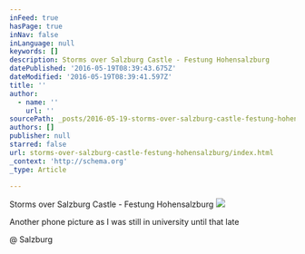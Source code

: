 ```yaml
---
inFeed: true
hasPage: true
inNav: false
inLanguage: null
keywords: []
description: Storms over Salzburg Castle - Festung Hohensalzburg
datePublished: '2016-05-19T08:39:43.675Z'
dateModified: '2016-05-19T08:39:41.597Z'
title: ''
author:
  - name: ''
    url: ''
sourcePath: _posts/2016-05-19-storms-over-salzburg-castle-festung-hohensalzburg.md
authors: []
publisher: null
starred: false
url: storms-over-salzburg-castle-festung-hohensalzburg/index.html
_context: 'http://schema.org'
_type: Article

---
```

Storms over Salzburg Castle - Festung Hohensalzburg
![](https://the-grid-user-content.s3-us-west-2.amazonaws.com/0c549c1a-1791-4b26-a97a-a9945506aa3c.jpg)

Another phone picture as I was still in university until that late

@ Salzburg